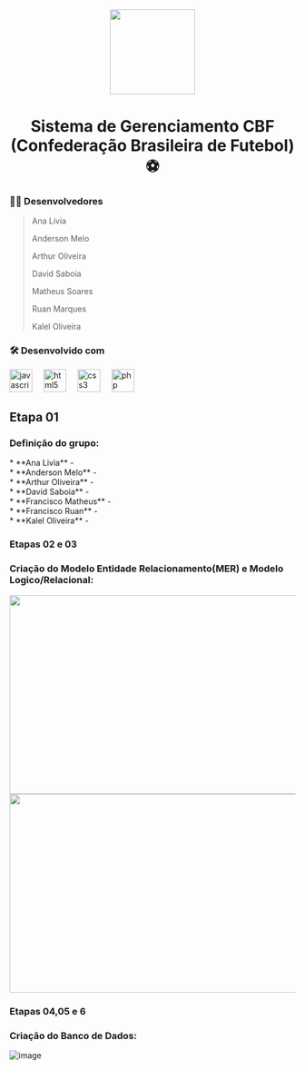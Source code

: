 
<div align="center">
  <img height="150" src="https://logodownload.org/wp-content/uploads/2017/11/cbf-logo-selecao-logo-brasil.png"  />
</div>

###

###

<h1 align="center">Sistema de Gerenciamento CBF (Confederação Brasileira de Futebol) ⚽</h1>

###

<h3 align="left">👩‍💻  Desenvolvedores </h3>

> Ana Livia <p>
> Anderson Melo <p>
> Arthur Oliveira<p>
> David Saboia<p>
> Matheus Soares<p>
> Ruan Marques<p>
> Kalel Oliveira<p>

###

<h3 align="left"> 🛠️ Desenvolvido com</h3>
<div align="left">
  <img src="https://cdn.jsdelivr.net/gh/devicons/devicon/icons/javascript/javascript-original.svg" height="40" alt="javascript logo"  />
  <img width="12" />
  <img src="https://cdn.jsdelivr.net/gh/devicons/devicon/icons/html5/html5-original.svg" height="40" alt="html5 logo"  />
  <img width="12" />
  <img src="https://cdn.jsdelivr.net/gh/devicons/devicon/icons/css3/css3-original.svg" height="40" alt="css3 logo"  />
  <img width="12" />
  <img src="https://cdn.jsdelivr.net/gh/devicons/devicon/icons/php/php-original.svg" height="40" alt="php logo"  />
</div>

## Etapa 01
### Definição do grupo:
<p align="left">* **Ana Livia** - <br>* **Anderson Melo** - <br>* **Arthur Oliveira** - <br>* **David Saboia** - <br>* **Francisco Matheus** -<br>* **Francisco Ruan** - <br>* **Kalel Oliveira** - <br></p>

### Etapas 02 e 03
### Criação do Modelo Entidade Relacionamento(MER) e Modelo Logico/Relacional:
<div align="center">
  <img height= "350" width="700" src="https://github.com/DavidSSF/Trabalho-Banco-de-Dados/assets/111568402/a8ec564a-5e8c-4b7e-8110-3aead65d07b2"/>
  <br>
  <img height= "350" width="700" src="https://github.com/DavidSSF/Trabalho-Banco-de-Dados/assets/111568402/313d7bce-3181-43f8-b136-c5666cdf82e8"/>
</div>

### Etapas 04,05 e 6
### Criação do Banco de Dados:
![image](https://github.com/DavidSSF/Trabalho-Banco-de-Dados/assets/111543203/c7b6de86-a1e9-4dff-a981-1cd469a1d3d2)

### 










